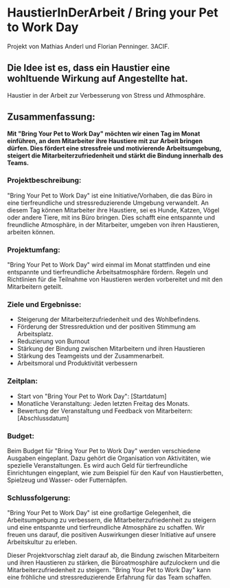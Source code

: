 # HaustierInDerArbeit / Bring your Pet to Work Day

Projekt von Mathias Anderl und Florian Penninger. 3ACIF. 


## Die Idee ist es, dass ein Haustier eine wohltuende Wirkung auf Angestellte hat.

Haustier in der Arbeit zur Verbesserung von Stress und Athmosphäre.

## Zusammenfassung:
**Mit "Bring Your Pet to Work Day" möchten wir einen Tag im Monat einführen, an dem Mitarbeiter ihre Haustiere mit zur Arbeit bringen dürfen. Dies fördert eine stressfreie und motivierende Arbeitsumgebung, steigert die Mitarbeiterzufriedenheit und stärkt die Bindung innerhalb des Teams.**

### Projektbeschreibung:
"Bring Your Pet to Work Day" ist eine Initiative/Vorhaben, die das Büro in eine tierfreundliche und stressreduzierende Umgebung verwandelt. An diesem Tag können Mitarbeiter ihre Haustiere, sei es Hunde, Katzen, Vögel oder andere Tiere, mit ins Büro bringen. Dies schafft eine entspannte und freundliche Atmosphäre, in der Mitarbeiter, umgeben von ihren Haustieren, arbeiten können.

### Projektumfang:
"Bring Your Pet to Work Day" wird einmal im Monat stattfinden und eine entspannte und tierfreundliche Arbeitsatmosphäre fördern. Regeln und Richtlinien für die Teilnahme von Haustieren werden vorbereitet und mit den Mitarbeitern geteilt.

### Ziele und Ergebnisse:
- Steigerung der Mitarbeiterzufriedenheit und des Wohlbefindens.
- Förderung der Stressreduktion und der positiven Stimmung am Arbeitsplatz.
- Reduzierung von Burnout 
- Stärkung der Bindung zwischen Mitarbeitern und ihren Haustieren
- Stärkung des Teamgeists und der Zusammenarbeit.
- Arbeitsmoral und Produktivität verbessern 

### Zeitplan:
- Start von "Bring Your Pet to Work Day": [Startdatum]
- Monatliche Veranstaltung: Jeden letzten Freitag des Monats.
- Bewertung der Veranstaltung und Feedback von Mitarbeitern: [Abschlussdatum]

### Budget:
Beim Budget für "Bring Your Pet to Work Day" werden verschiedene Ausgaben eingeplant. Dazu gehört die Organisation von Aktivitäten, wie spezielle Veranstaltungen. Es wird auch Geld für tierfreundliche Einrichtungen eingeplant, wie zum Beispiel für den Kauf von Haustierbetten, Spielzeug und Wasser- oder Futternäpfen. 

### Schlussfolgerung:
"Bring Your Pet to Work Day" ist eine großartige Gelegenheit, die Arbeitsumgebung zu verbessern, die Mitarbeiterzufriedenheit zu steigern und eine entspannte und tierfreundliche Atmosphäre zu schaffen. Wir freuen uns darauf, die positiven Auswirkungen dieser Initiative auf unsere Arbeitskultur zu erleben.

Dieser Projektvorschlag zielt darauf ab, die Bindung zwischen Mitarbeitern und ihren Haustieren zu stärken, die Büroatmosphäre aufzulockern und die Mitarbeiterzufriedenheit zu steigern. "Bring Your Pet to Work Day" kann eine fröhliche und stressreduzierende Erfahrung für das Team schaffen.
